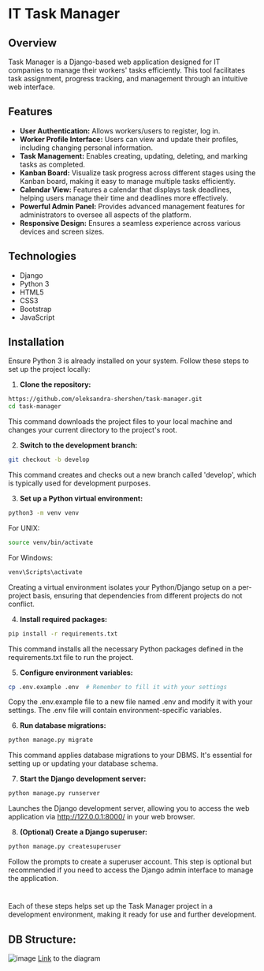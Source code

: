# IT Task Manager

## Overview
Task Manager is a Django-based web application designed for IT companies to manage their workers' tasks efficiently. This tool facilitates task assignment, progress tracking, and management through an intuitive web interface.

## Features
- **User Authentication:** Allows workers/users to register, log in.
- **Worker Profile Interface:** Users can view and update their profiles, including changing personal information.
- **Task Management:** Enables creating, updating, deleting, and marking tasks as completed.
- **Kanban Board:** Visualize task progress across different stages using the Kanban board, making it easy to manage multiple tasks efficiently.
- **Calendar View:** Features a calendar that displays task deadlines, helping users manage their time and deadlines more effectively.
- **Powerful Admin Panel:** Provides advanced management features for administrators to oversee all aspects of the platform.
- **Responsive Design:** Ensures a seamless experience across various devices and screen sizes.


## Technologies
- Django
- Python 3
- HTML5
- CSS3
- Bootstrap
- JavaScript

## Installation
Ensure Python 3 is already installed on your system. Follow these steps to set up the project locally:

1. **Clone the repository:**
```bash
https://github.com/oleksandra-shershen/task-manager.git
cd task-manager
```
This command downloads the project files to your local machine and changes your current directory to the project's root.

2. **Switch to the development branch:**
```bash
git checkout -b develop
```
This command creates and checks out a new branch called 'develop', which is typically used for development purposes.

3. **Set up a Python virtual environment:**
```bash
python3 -m venv venv
```
For UNIX:
```bash
source venv/bin/activate
```
For Windows:
```bash
venv\Scripts\activate
```
Creating a virtual environment isolates your Python/Django setup on a per-project basis, ensuring that dependencies from different projects do not conflict.

4. **Install required packages:**
```bash
pip install -r requirements.txt
```
This command installs all the necessary Python packages defined in the requirements.txt file to run the project.

5. **Configure environment variables:**
```bash
cp .env.example .env  # Remember to fill it with your settings
```
Copy the .env.example file to a new file named .env and modify it with your settings. The .env file will contain environment-specific variables.

6. **Run database migrations:**
```bash
python manage.py migrate
```
This command applies database migrations to your DBMS. It's essential for setting up or updating your database schema.

7. **Start the Django development server:**
```bash
python manage.py runserver
```
Launches the Django development server, allowing you to access the web application via http://127.0.0.1:8000/ in your web browser.

8. **(Optional) Create a Django superuser:**
```bash
python manage.py createsuperuser
```
Follow the prompts to create a superuser account. This step is optional but recommended if you need to access the Django admin interface to manage the application.

# 
Each of these steps helps set up the Task Manager project in a development environment, making it ready for use and further development.

## DB Structure:
![image](https://github.com/oleksandra-shershen/task-manager/assets/105819546/6e5cda7d-bb3b-4e29-a8d0-d18f9d796ce5)
[Link](https://dbdiagram.io/d/task-manager-661cd94d03593b6b61fd9694) to the diagram
